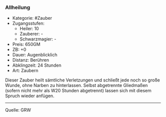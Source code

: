 ### Allheilung

- Kategorie: #Zauber
- Zugangsstufen:
  - Heiler: 10
  - Zauberer: -
  - Schwarzmagier: -
- Preis: 650GM
- ZB: +0
- Dauer: Augenblicklich
- Distanz: Berühren
- Abklingzeit: 24 Stunden
- Art: Zaubern

Dieser Zauber heilt sämtliche Verletzungen und schließt jede noch so große Wunde, ohne Narben zu hinterlassen. Selbst abgetrennte Gliedmaßen (sofern nicht mehr als W20 Stunden abgetrennt) lassen sich mit diesem Spruch wieder anfügen.

---

Quelle: GRW
